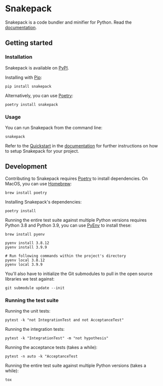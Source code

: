 # Snakepack

Snakepack is a code bundler and minifier for Python. Read the [documentation](docs/index.md).

## Getting started

### Installation

Snakepack is available on [PyPI](https://pypi.org/project/snakepack/).

Installing with [Pip](https://pypi.org/project/pip/):

```shell
pip install snakepack
```

Alternatively, you can use [Poetry](https://python-poetry.org/):

````shell
poetry install snakepack
````

### Usage

You can run Snakepack from the command line:

````shell
snakepack
````

Refer to the [Quickstart](docs/quickstart.md) in the [documentation](docs/index.md) for further instructions on how to setup Snakepack for your project.

## Development

Contributing to Snakepack requires [Poetry](https://python-poetry.org/) to install dependencies. On MacOS, you can use [Homebrew](https://brew.sh/):

```shell
brew install poetry
```

Installing Snakepack's dependencies:

```shell
poetry install
```

Running the entire test suite against multiple Python versions requires Python 3.8 and Python 3.9, you can use [PyEnv](https://github.com/pyenv/pyenv) to install these:

```shell
brew install pyenv

pyenv install 3.8.12
pyenv install 3.9.9

# Run following commands within the project's directory
pyenv local 3.8.12
pyenv local 3.9.9
```

You'll also have to initialize the Git submodules to pull in the open source libraries we test against:

````shell
git submodule update --init
````

### Running the test suite

Running the unit tests:

```shell
pytest -k "not IntegrationTest and not AcceptanceTest"
```

Running the integration tests:

```shell
pytest -k "IntegrationTest" -m "not hypothesis"
```

Running the acceptance tests (takes a while):

```shell
pytest -n auto -k "AcceptanceTest
```

Running the entire test suite against multiple Python versions (takes a while):

```shell
tox
```